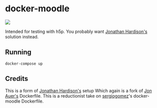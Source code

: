 docker-moodle
=============
[![](https://images.microbadger.com/badges/image/jhardison/moodle.svg)](https://microbadger.com/images/jhardison/moodle "Get your own image badge on microbadger.com")

Intended for testing with h5p. You probably want [Jonathan Hardison's](https://github.com/jmhardison/docker-moodle) solution instead.

## Running
```
docker-compose up
```
## Credits

This is a form of [Jonathan Hardison's](https://github.com/jmhardison/docker-moodle) setup
Which again is a fork of [Jon Auer's](https://github.com/jda/docker-moodle) Dockerfile.
This is a reductionist take on [sergiogomez](https://github.com/sergiogomez/)'s docker-moodle Dockerfile.

